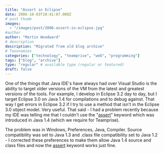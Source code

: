 ```yaml
---
title: "Assert in Eclipse"
date: 2006-10-03T10:41:07.000Z
# post thumb
images:
  - "/images/post/2006-assert-in-eclipse.jpg"
#author
author: "Martin Woodward"
# description
description: "Migrated from old blog archive"
# Taxonomies
categories: ["technology", "teamprise", "web", "programming"]
tags: ["blog", "archive"]
type: "regular" # available type (regular or featured)
draft: false
---
```

One of the things that Java IDE's have always had over Visual Studio is the ability to target older versions of the VM from the latest and greatest versions of the tools.  For example, I develop in Eclipse 3.2 day to day, but I target Eclipse 3.0 on Java 1.4 for compilations and to debug against.  That way I get errors in Eclipse 3.2 if I try to use a method that isn't in the Eclipse 3.0 object model.  Very useful.  That said - I had a problem recently because my IDE was telling me that I couldn't use the "[assert](http://java.sun.com/j2se/1.4.2/docs/guide/lang/assert.html)" keyword which was introduced in Java 1.4 (which we require for Teamprise). 

The problem was in Windows, Preferences, Java, Compiler.  Source compatibility was set to Java 1.3 and .class file compatibility set to Java 1.2 - I corrected these preferences to make them allow Java 1.4 source and class files and now the [assert](http://java.sun.com/j2se/1.4.2/docs/guide/lang/assert.html) keyword works just fine.